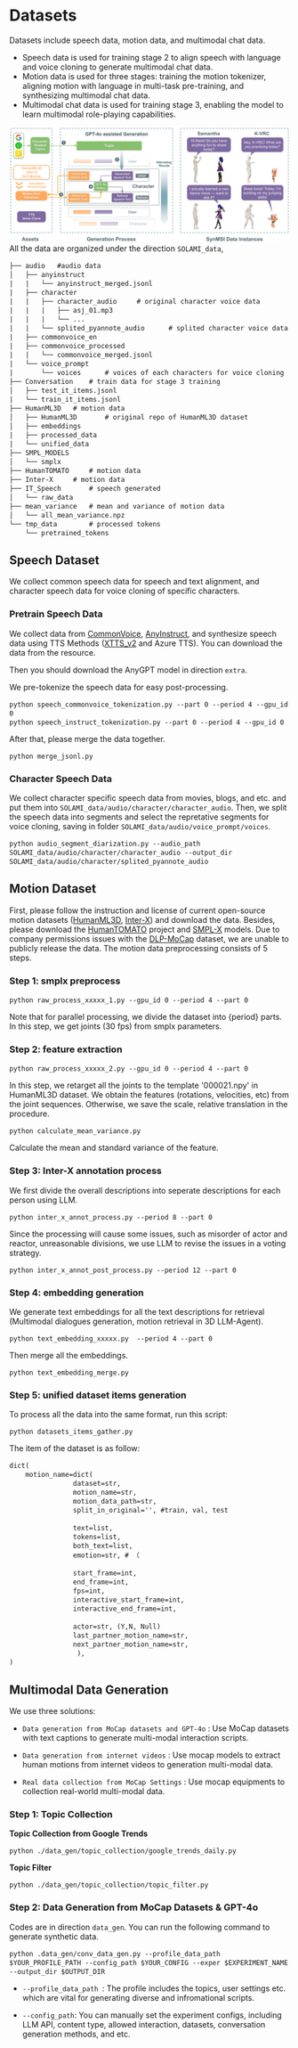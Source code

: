 # Datasets

Datasets include speech data, motion data, and multimodal chat data. 
- Speech data is used for training stage 2 to align speech with language and voice cloning to generate multimodal chat data. 
- Motion data is used for three stages: training the motion tokenizer, aligning motion with language in multi-task pre-training, and synthesizing multimodal chat data. 
- Multimodal chat data is used for training stage 3, enabling the model to learn multimodal role-playing capabilities.


![Datasets](../assets/datasets.png)
All the data are organized under the direction `SOLAMI_data`,

```
├── audio   #audio data
│   ├── anyinstruct
|   |   └── anyinstruct_merged.jsonl
|   ├── character
|   |   ├── character_audio     # original character voice data
|   |   |   ├── asj_01.mp3
|   |   |   └── ...  
|   |   └── splited_pyannote_audio      # splited character voice data
|   ├── commonvoice_en
|   ├── commonvoice_processed
|   |   └── commonvoice_merged.jsonl
|   └── voice_prompt
|       └── voices      # voices of each characters for voice cloning
├── Conversation    # train data for stage 3 training
│   ├── test_it_items.jsonl
|   └── train_it_items.jsonl
├── HumanML3D   # motion data
│   ├── HumanML3D       # original repo of HumanML3D dataset
│   ├── embeddings
|   ├── processed_data
|   └── unified_data
├── SMPL_MODELS      
│   └── smplx
├── HumanTOMATO     # motion data
├── Inter-X     # motion data
├── IT_Speech       # speech generated
│   └── raw_data
├── mean_variance   # mean and variance of motion data
│   └── all_mean_variance.npz
└── tmp_data        # processed tokens
    └── pretrained_tokens

```


## Speech Dataset
We collect common speech data for speech and text alignment, and character speech data for voice cloning of specific characters.

### Pretrain Speech Data

We collect data from [CommonVoice](https://commonvoice.mozilla.org), [AnyInstruct](https://huggingface.co/datasets/fnlp/AnyInstruct), and synthesize speech data using TTS Methods ([XTTS_v2](https://huggingface.co/coqui/XTTS-v2) and Azure TTS).
You can download the data from the resource.

Then you should download the AnyGPT model in direction `extra`.

We pre-tokenize the speech data for easy post-processing.

```
python speech_commonvoice_tokenization.py --part 0 --period 4 --gpu_id 0
python speech_instruct_tokenization.py --part 0 --period 4 --gpu_id 0
```
After that, please merge the data together.
```
python merge_jsonl.py
```


### Character Speech Data

We collect character specific speech data from movies, blogs, and etc. and put them into `SOLAMI_data/audio/character/character_audio`.
Then, we split the speech data into segments and select the repretative segments for voice cloning, saving in folder `SOLAMI_data/audio/voice_prompt/voices`.

```
python audio_segment_diarization.py --audio_path SOLAMI_data/audio/character/character_audio --output_dir SOLAMI_data/audio/character/splited_pyannote_audio
```


## Motion Dataset

First, please follow the instruction and license of current open-source motion datasets ([HumanML3D](https://github.com/EricGuo5513/HumanML3D), [Inter-X](https://github.com/liangxuy/Inter-X)) and download the data.
Besides, please download the [HumanTOMATO](https://github.com/IDEA-Research/HumanTOMATO) project and [SMPL-X](https://smpl-x.is.tue.mpg.de/) models.
Due to company permissions issues with the [DLP-MoCap](https://digital-life-project.com/) dataset, we are unable to publicly release the data.
The motion data preprocessing consists of 5 steps.

### Step 1: smplx preprocess
```
python raw_process_xxxxx_1.py --gpu_id 0 --period 4 --part 0
```

Note that for parallel processing, we divide the dataset into {period} parts.
In this step, we get joints (30 fps) from smplx parameters.

### Step 2: feature extraction
```
python raw_process_xxxxx_2.py --gpu_id 0 --period 4 --part 0
```

In this step, we retarget all the joints to the template '000021.npy' in HumanML3D dataset. We obtain the features (rotations, velocities, etc) from the joint sequences. Otherwise, we save the scale, relative translation in the procedure.

```
python calculate_mean_variance.py
```

Calculate the mean and standard variance of the feature.

### Step 3: Inter-X annotation process
We first divide the overall descriptions into seperate descriptions for each person using LLM.
```
python inter_x_annot_process.py --period 8 --part 0
```
Since the processing will cause some issues, such as misorder of actor and reactor, unreasonable divisions, we use LLM to revise the issues in a voting strategy.
```
python inter_x_annot_post_process.py --period 12 --part 0
```

### Step 4: embedding generation
We generate text embeddings for all the text descriptions for retrieval (Multimodal dialogues generation, motion retrieval in 3D LLM-Agent).
```
python text_embedding_xxxxx.py  --period 4 --part 0
```
Then merge all the embeddings.
```
python text_embedding_merge.py
```

### Step 5: unified dataset items generation
To process all the data into the same format, run this script:

```
python datasets_items_gather.py
```

The item of the dataset is as follow:
```
dict(
    motion_name=dict(
                dataset=str,
                motion_name=str,
                motion_data_path=str,
                split_in_original='', #train, val, test
                
                text=list,
                tokens=list,
                both_text=list,
                emotion=str, # （
                
                start_frame=int, 
                end_frame=int,
                fps=int,
                interactive_start_frame=int, 
                interactive_end_frame=int,
                
                actor=str, (Y,N, Null)
                last_partner_motion_name=str,
                next_partner_motion_name=str,
                 ),
)
```



## Multimodal Data Generation


We use three solutions:
- `Data generation from MoCap datasets and GPT-4o` : Use MoCap datasets with text captions to generate multi-modal interaction scripts.

- `Data generation from internet videos` : Use mocap models to extract human motions from internet videos to generation multi-modal data.

- `Real data collection from MoCap Settings` : Use mocap equipments to collection real-world multi-modal data.

<!-- ## Preparation

**Environment**
```
pip install pytrends openai pandas json tqdm
``` -->

### Step 1: Topic Collection

**Topic Collection from Google Trends**
```
python ./data_gen/topic_collection/google_trends_daily.py
```

**Topic Filter**
```
python ./data_gen/topic_collection/topic_filter.py
```

### Step 2: Data Generation from MoCap Datasets & GPT-4o

Codes are in direction `data_gen`.
You can run the following command to generate synthetic data.
```
python .data_gen/conv_data_gen.py --profile_data_path $YOUR_PROFILE_PATH --config_path $YOUR_CONFIG --exper $EXPERIMENT_NAME --output_dir $OUTPUT_DIR
```

- `--profile_data_path `: The profile includes the topics, user settings etc. which are vital for generating diverse and infromational scripts.

- `--config_path`: You can manually set the experiment configs, including LLM API, content type, allowed interaction, datasets, conversation generation methods, and etc.


